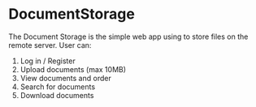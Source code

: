 # DocumentStorage

The Document Storage is the simple web app using to store files on the remote server.
User can:
1. Log in / Register
2. Upload documents (max 10MB)
3. View documents and order
4. Search for documents
5. Download documents
